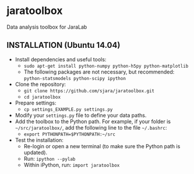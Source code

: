 jaratoolbox
===========

Data analysis toolbox for JaraLab

INSTALLATION (Ubuntu 14.04)
---------------------------
* Install dependencies and useful tools: 
  * `sudo apt-get install python-numpy python-h5py python-matplotlib`
  * The following packages are not necessary, but recommended: `python-statsmodels python-scipy ipython`
* Clone the repository:
  * `git clone https://github.com/sjara/jaratoolbox.git`
  * `cd jaratoolbox`
* Prepare settings:
  * `cp settings_EXAMPLE.py settings.py`
* Modify your `settings.py` file to define your data paths.
* Add the toolbox to the Python path. For example, if your folder is `~/src/jaratoolbox/`, add the following line to the file `~/.bashrc`:
  * `export PYTHONPATH=$PYTHONPATH:~/src`
* Test the installation:
  * Re-login or open a new terminal (to make sure the Python path is updated).
  * Run: `ipython --pylab`
  * Within iPython, run: `import jaratoolbox`
